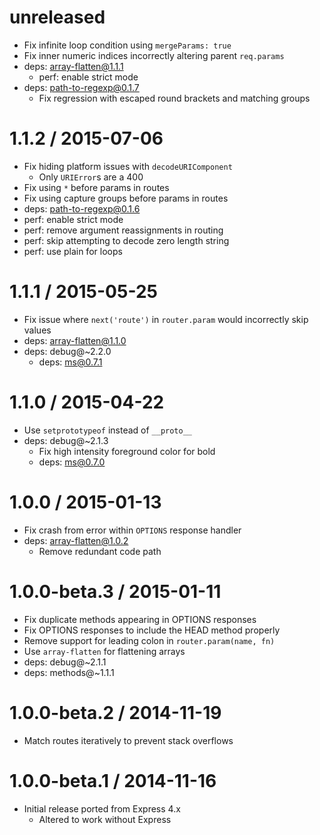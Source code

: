 unreleased
==========

  * Fix infinite loop condition using `mergeParams: true`
  * Fix inner numeric indices incorrectly altering parent `req.params`
  * deps: array-flatten@1.1.1
    - perf: enable strict mode
  * deps: path-to-regexp@0.1.7
    - Fix regression with escaped round brackets and matching groups

1.1.2 / 2015-07-06
==================

  * Fix hiding platform issues with `decodeURIComponent`
    - Only `URIError`s are a 400
  * Fix using `*` before params in routes
  * Fix using capture groups before params in routes
  * deps: path-to-regexp@0.1.6
  * perf: enable strict mode
  * perf: remove argument reassignments in routing
  * perf: skip attempting to decode zero length string
  * perf: use plain for loops

1.1.1 / 2015-05-25
==================

  * Fix issue where `next('route')` in `router.param` would incorrectly skip values
  * deps: array-flatten@1.1.0
  * deps: debug@~2.2.0
    - deps: ms@0.7.1

1.1.0 / 2015-04-22
==================

  * Use `setprototypeof` instead of `__proto__`
  * deps: debug@~2.1.3
    - Fix high intensity foreground color for bold
    - deps: ms@0.7.0

1.0.0 / 2015-01-13
==================

  * Fix crash from error within `OPTIONS` response handler
  * deps: array-flatten@1.0.2
    - Remove redundant code path

1.0.0-beta.3 / 2015-01-11
=========================

  * Fix duplicate methods appearing in OPTIONS responses
  * Fix OPTIONS responses to include the HEAD method properly
  * Remove support for leading colon in `router.param(name, fn)`
  * Use `array-flatten` for flattening arrays
  * deps: debug@~2.1.1
  * deps: methods@~1.1.1

1.0.0-beta.2 / 2014-11-19
=========================

  * Match routes iteratively to prevent stack overflows

1.0.0-beta.1 / 2014-11-16
=========================

  * Initial release ported from Express 4.x
    - Altered to work without Express
